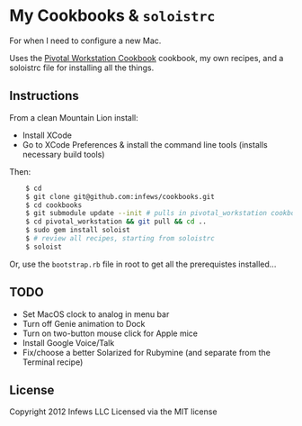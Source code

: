# My Cookbooks & `soloistrc`

For when I need to configure a new Mac.

Uses the [Pivotal Workstation Cookbook](http://github.com/pivotal/pivotal_workstation) cookbook, my own recipes, and a soloistrc file for installing all the things.

## Instructions

From a clean Mountain Lion install:

* Install XCode
* Go to XCode Preferences &amp; install the command line tools (installs necessary build tools)

Then:

```sh
	$ cd
	$ git clone git@github.com:infews/cookbooks.git
	$ cd cookbooks
	$ git submodule update --init # pulls in pivotal_workstation cookbook
	$ cd pivotal_workstation && git pull && cd ..
	$ sudo gem install soloist
	$ # review all recipes, starting from soloistrc
	$ soloist
```

Or, use the `bootstrap.rb` file in root to get all the prerequistes installed...


## TODO

* Set MacOS clock to analog in menu bar
* Turn off Genie animation to Dock
* Turn on two-button mouse click for Apple mice
* Install Google Voice/Talk
* Fix/choose a better Solarized for Rubymine (and separate from the Terminal recipe)

## License

Copyright 2012 Infews LLC
Licensed via the MIT license

